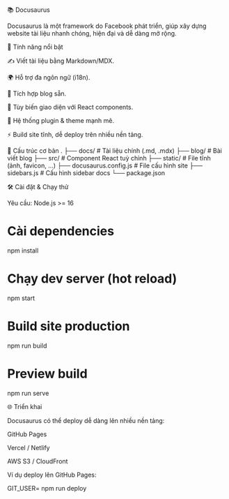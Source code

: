 📚 Docusaurus

Docusaurus
 là một framework do Facebook phát triển, giúp xây dựng website tài liệu nhanh chóng, hiện đại và dễ dàng mở rộng.

🚀 Tính năng nổi bật

✍️ Viết tài liệu bằng Markdown/MDX.

🌍 Hỗ trợ đa ngôn ngữ (i18n).

📰 Tích hợp blog sẵn.

🎨 Tùy biến giao diện với React components.

🔌 Hệ thống plugin & theme mạnh mẽ.

⚡ Build site tĩnh, dễ deploy trên nhiều nền tảng.

📂 Cấu trúc cơ bản
.
├── docs/                  # Tài liệu chính (.md, .mdx)
├── blog/                  # Bài viết blog
├── src/                   # Component React tuỳ chỉnh
├── static/                # File tĩnh (ảnh, favicon, ...)
├── docusaurus.config.js   # File cấu hình site
├── sidebars.js            # Cấu hình sidebar docs
└── package.json

🛠️ Cài đặt & Chạy thử

Yêu cầu: Node.js >= 16

# Cài dependencies
npm install

# Chạy dev server (hot reload)
npm start

# Build site production
npm run build

# Preview build
npm run serve

🌐 Triển khai

Docusaurus có thể deploy dễ dàng lên nhiều nền tảng:

GitHub Pages

Vercel
 / Netlify

AWS S3 / CloudFront

Ví dụ deploy lên GitHub Pages:

GIT_USER=<your-github-username> npm run deploy